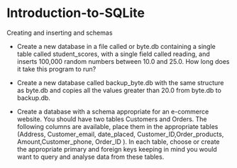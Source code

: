 # Introduction-to-SQLite
Creating and inserting and schemas


- Create a new database in a file called or byte.db containing a single table called student_scores, with a single field called reading, and inserts 100,000 random numbers between 10.0 and 25.0. How long does it take this program to run? 

- Create a new database called backup_byte.db with the same structure as byte.db and copies all the values greater than 20.0 from byte.db to backup.db.

- Create a database with a schema appropriate for an e-commerce website. You should have two tables Customers and Orders. The following columns are available, place them in the appropriate tables (Address, Customer_email, date_placed, Customer_ID,Order_products, Amount,Customer_phone, Order_ID ). In each table, choose or create the appropriate primary and foreign keys keeping in mind you would want to query and analyse data from these tables. 
